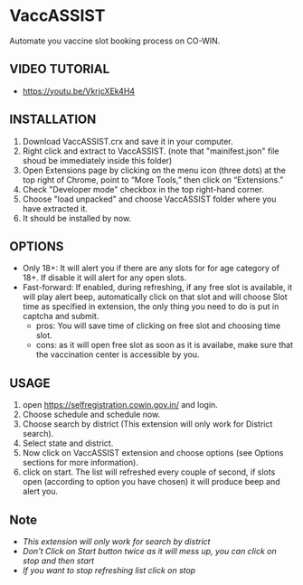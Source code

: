 # VaccASSIST
Automate you vaccine slot booking process on CO-WIN. 

## VIDEO TUTORIAL
* https://youtu.be/VkrjcXEk4H4

## INSTALLATION
1. Download VaccASSIST.crx and save it in your computer.
2. Right click and extract to VaccASSIST. (note that "mainifest.json" file shoud be immediately inside this folder)
3. Open Extensions page by clicking on the menu icon (three dots) at the top right of Chrome, point to “More Tools,” then click on “Extensions.” 
4. Check "Developer mode" checkbox in the top right-hand corner.
5. Choose "load unpacked" and choose VaccASSIST folder where you have extracted it.
6. It should be installed by now.

## OPTIONS
* Only 18+: It will alert you if there are any slots for for age category of 18+. If disable it will alert for any open slots.
* Fast-forward: If enabled, during refreshing, if any free slot is available, it will play alert beep, automatically click on that slot and will choose Slot time as specified in extension, the only thing you need to do is put in captcha and submit.
  * pros: You will save time of clicking on free slot and choosing time slot.
  * cons: as it will open free slot as soon as it is availabe, make sure that the vaccination center is accessible by you.  

## USAGE
1. open https://selfregistration.cowin.gov.in/ and login.
2. Choose schedule and schedule now.
3. Choose search by district (This extension will only work for District search).
4. Select state and district.
5. Now click on VaccASSIST extension and choose options (see Options sections for more information).
6. click on start. The list will refreshed every couple of second, if slots open (according to option you have chosen) it will produce beep and alert you.

## Note
* _This extension will only work for search by district_
* _Don't Click on Start button twice as it will mess up, you can click on stop and then start_
* _If you want to stop refreshing list click on stop_
